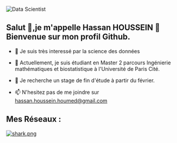 ![Data Scientist](https://www.usine-digitale.fr/mediatheque/5/2/0/000283025_imageArticle/big-data-analytics.jpg)


## Salut 👋,je m'appelle Hassan HOUSSEIN 🙂 Bienvenue sur mon profil Github.

- 👀 Je suis très interessé par la science des données 
 
- 🌱 Actuellement, je suis étudiant en Master 2 parcours Ingénierie mathématiques et biostatistique à l'Université de Paris Cité.

- 💞️ Je recherche un stage de fin d'étude à partir du février.

- 📫 N'hesitez pas de me joindre sur  <a href="mailto:hassan.houssein.houmed@gmail.com"> hassan.houssein.houmed@gmail.com </a>


## Mes Réseaux :

[![shark.png](https://steemitimages.com/DQmXsUhr1QvYsmUWjN3oDgfoMGp3zJzE8Wahq4s1PgdcUMg/shark.png)](https://commons.wikimedia.org/wiki/Category:Creative_Tail_Round_Animal_Icons)
